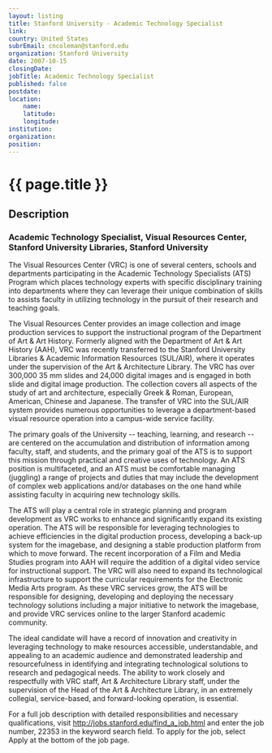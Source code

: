 ```yaml
---
layout: listing
title: Stanford University - Academic Technology Specialist
link:
country: United States
subrEmail: cncoleman@stanford.edu
organization: Stanford University 
date: 2007-10-15
closingDate: 
jobTitle: Academic Technology Specialist
published: false
postdate:
location:
    name: 
    latitude: 
    longitude: 
institution: 
organization: 
position: 
--- 
```



# {{ page.title }}

## Description






<h3>Academic Technology Specialist, Visual Resources Center, Stanford University Libraries, Stanford University</h3>

<p>The Visual Resources Center (VRC) is one of several centers, schools and departments participating in the Academic Technology Specialists (ATS) Program which places technology experts with specific disciplinary training into departments where they can leverage their unique combination of skills to assists faculty in utilizing technology in the pursuit of their research and teaching goals.</p>

<p>The Visual Resources Center provides an image collection and image production services to support the instructional program of the Department of Art & Art History. Formerly aligned with the Department of Art & Art History (AAH), VRC was recently transferred to the Stanford University Libraries & Academic Information Resources (SUL/AIR), where it operates under the supervision of the Art & Architecture Library.  The VRC has over 300,000 35 mm slides and 24,000 digital images and is engaged in both slide and digital image production. The collection covers all aspects of the study of art and architecture, especially Greek & Roman, European, American, Chinese and Japanese. The transfer of VRC into the SUL/AIR system provides numerous opportunities to leverage a department-based visual resource operation into a campus-wide service facility.</p>

<p>The primary goals of the University -- teaching, learning, and research -- are centered on the accumulation and distribution of information among faculty, staff, and students, and the primary goal of the ATS is to support this mission through practical and creative uses of technology. An ATS position is multifaceted, and an ATS must be comfortable managing (juggling) a range of projects and duties that may include the development of complex web applications and/or databases on the one hand while assisting faculty in acquiring new technology skills.</p>

<p>The ATS will play a central role in strategic planning and program development as VRC works to enhance and significantly expand its existing operation. The ATS will be responsible for leveraging technologies to achieve efficiencies in the digital production process, developing a back-up system for the imagebase, and designing a stable production platform from which to move forward. The recent incorporation of a Film and Media Studies program into AAH will require the addition of a digital video service for instructional support. The VRC will also need to expand its technological infrastructure to support the curricular requirements for the Electronic Media Arts program. As these VRC services grow, the ATS will be responsible for designing, developing and deploying the necessary technology solutions including a major initiative to network the imagebase, and provide VRC services online to the larger Stanford academic community.</p>

<p>The ideal candidate will have a record of innovation and creativity in leveraging technology to make resources accessible, understandable, and appealing to an academic audience and demonstrated leadership and resourcefulness in identifying and integrating technological solutions to research and pedagogical needs. The ability to work closely and respectfully with VRC staff, Art & Architecture Library staff, under the supervision of the Head of the Art & Architecture Library, in an extremely collegial, service-based, and forward-looking operation, is essential.<p>

<p>For a full job description with detailed responsibilities and necessary qualifications, visit <a href="http://jobs.stanford.edu/find_a_job.html">http://jobs.stanford.edu/find_a_job.html</a> and enter the job number, 22353 in the keyword search field. To apply for the job, select Apply at the bottom of the job page.</p>
